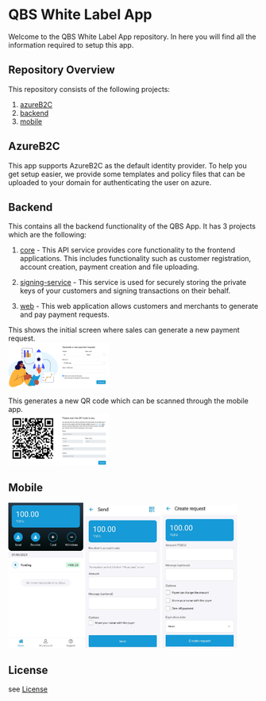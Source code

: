 # QBS White Label App
Welcome to the QBS White Label App repository. In here you will find all the information required to setup this app.

## Repository Overview
This repository consists of the following projects:
1. [azureB2C](./azureB2C/README.md)
2. [backend](./backend/README.md)
3. [mobile](./mobile/README.md)

## AzureB2C
This app supports AzureB2C as the default identity provider. To help you get setup easier, we provide some templates and policy files that can be uploaded to your domain for authenticating the user on azure.

## Backend
This contains all the backend functionality of the QBS App. It has 3 projects which are the following:
1. [core](./backend/core) - This API service provides core functionality to the frontend applications. This includes functionality such as customer registration, account creation, payment creation and file uploading.

2. [signing-service](./backend/signing-service) - This service is used for securely storing the private keys of your customers and signing transactions on their behalf.

3. [web](./backend/web) - This web application allows customers and merchants to generate and pay payment requests.<br>

This shows the initial screen where sales can generate a new payment request.<br>
<img src="./images/img1.png"  width="40%" height="50%">

This generates a new QR code which can be scanned through the mobile app.<br>
<img src="./images/img2.png"  width="40%" height="50%">

## Mobile
<img src="./images/img3.jpg"  width="30%" height="30%">
<img src="./images/img4.jpg"  width="30%" height="30%">
<img src="./images/img5.jpg"  width="30%" height="30%">


## License

see [License](/LICENSE.md)